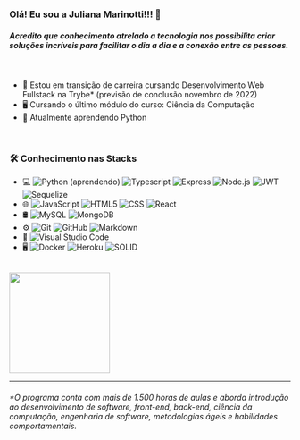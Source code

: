 ### Olá! Eu sou a Juliana Marinotti!!! 👋

##### Acredito que conhecimento atrelado a tecnologia nos possibilita criar soluções incríveis para facilitar o dia a dia e a conexão entre as pessoas.

<br/>

- 🚀 Estou em transição de carreira cursando Desenvolvimento Web Fullstack na Trybe* (previsão de conclusão novembro de 2022)
- 🖥️ Cursando o último módulo do curso: Ciência da Computação
- 🐍 Atualmente aprendendo Python
<!-- - 👯 I’m looking to collaborate on ...
- 🤔 I’m looking for help with ...
- 💬 Ask me about ...
- 📫 How to reach me: ...
- 😄 Pronouns: ...
- ⚡ Fun fact: ... -->

<br/>

<h3> 🛠 Conhecimento nas Stacks</h3>

- 💻
  ![Python (aprendendo)](https://img.shields.io/badge/-Python-333333?style=flat&logo=python)
  ![Typescript](https://img.shields.io/badge/-TypeScript-333333?style=flat&logo=Typescript)
  ![Express](https://img.shields.io/badge/-Express-333333?style=flat&logo=Express)
  ![Node.js](https://img.shields.io/badge/-Node.js-333333?style=flat&logo=node.js)
  ![JWT](https://img.shields.io/badge/-JWT-333333?style=flat&logo=json-web-tokens)
  ![Sequelize](https://img.shields.io/badge/-Sequelize-333333?style=flat&logo=Sequelize)
- 🌐
  ![JavaScript](https://img.shields.io/badge/-JavaScript-333333?style=flat&logo=javascript)
  ![HTML5](https://img.shields.io/badge/-HTML5-333333?style=flat&logo=HTML5)
  ![CSS](https://img.shields.io/badge/-CSS-333333?style=flat&logo=CSS3&logoColor=1572B6)
  ![React](https://img.shields.io/badge/-React-333333?style=flat&logo=react)
- 🛢
  ![MySQL](https://img.shields.io/badge/-MySQL-333333?style=flat&logo=mysql)
  ![MongoDB](https://img.shields.io/badge/-MongoDB-333333?style=flat&logo=mongodb)
- ⚙️ 
  ![Git](https://img.shields.io/badge/-Git-333333?style=flat&logo=git)
  ![GitHub](https://img.shields.io/badge/-GitHub-333333?style=flat&logo=github)
  ![Markdown](https://img.shields.io/badge/-Markdown-333333?style=flat&logo=markdown)
- 🔧
  ![Visual Studio Code](https://img.shields.io/badge/-Visual%20Studio%20Code-333333?style=flat&logo=visual-studio-code&logoColor=007ACC)
- 🖥
  ![Docker](https://img.shields.io/badge/-Docker-333333?style=flat&logo=docker)
  ![Heroku](https://img.shields.io/badge/-Heroku-333333?style=flat&logo=heroku&logoColor=6F31C5)
  ![SOLID](https://img.shields.io/badge/-SOLID-333333?style=flat&logo=SOLID&logoColor=903AFF)
  
<br/>

<a href="https://github.com/Ju-MM">
  <img height="180em" src="https://github-readme-stats.vercel.app/api?username=Ju-MM&theme=buefy&show_icons=true" />
 <!-- <img height="180em" src="https://github-readme-stats.vercel.app/api/top-langs/?username=Ju-MM&theme=buefy&layout=compact" /> -->
</a>

<br/>

---
###### *O programa conta com mais de 1.500 horas de aulas e aborda introdução ao desenvolvimento de software, front-end, back-end, ciência da computação, engenharia de software, metodologias ágeis e habilidades comportamentais.
